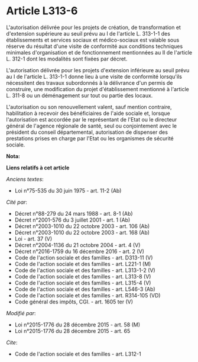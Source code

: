 # Article L313-6

L'autorisation délivrée pour les projets de création, de transformation et d'extension supérieure au seuil prévu au I de
l'article L. 313-1-1 des établissements et services sociaux et médico-sociaux est valable sous réserve du résultat d'une
visite de conformité aux conditions techniques minimales d'organisation et de fonctionnement mentionnées au II de l'article
L. 312-1 dont les modalités sont fixées par décret. 

L'autorisation délivrée pour les projets d'extension inférieure au seuil prévu au I de l'article L. 313-1-1 donne lieu à une
visite de conformité lorsqu'ils nécessitent des travaux subordonnés à la délivrance d'un permis de construire, une
modification du projet d'établissement mentionné à l'article L. 311-8 ou un déménagement sur tout ou partie des locaux.

L'autorisation ou son renouvellement valent, sauf mention contraire, habilitation à recevoir des bénéficiaires de l'aide
sociale et, lorsque l'autorisation est accordée par le représentant de l'Etat ou le directeur général de l'agence régionale
de santé, seul ou conjointement avec le président du conseil départemental, autorisation de dispenser des prestations prises
en charge par l'Etat ou les organismes de sécurité sociale.

**Nota:**



**Liens relatifs à cet article**

_Anciens textes_:

  - Loi n°75-535 du 30 juin 1975 - art. 11-2 (Ab)

_Cité par_:

  - Décret n°88-279 du 24 mars 1988 - art. 8-1 (Ab)
  - Décret n°2001-576 du 3 juillet 2001 - art. 1 (Ab)
  - Décret n°2003-1010 du 22 octobre 2003 - art. 106 (Ab)
  - Décret n°2003-1010 du 22 octobre 2003 - art. 168 (Ab)
  - Loi - art. 37 (V)
  - Décret n°2004-1136 du 21 octobre 2004 - art. 4 (V)
  - Décret n°2016-1759 du 16 décembre 2016 - art. 2 (V)
  - Code de l'action sociale et des familles - art. D313-11 (V)
  - Code de l'action sociale et des familles - art. L221-1 (M)
  - Code de l'action sociale et des familles - art. L313-1-2 (V)
  - Code de l'action sociale et des familles - art. L313-8 (V)
  - Code de l'action sociale et des familles - art. L315-4 (V)
  - Code de l'action sociale et des familles - art. L546-3 (Ab)
  - Code de l'action sociale et des familles - art. R314-105 (VD)
  - Code général des impôts, CGI. - art. 1605 ter (V)

_Modifié par_:

  - Loi n°2015-1776 du 28 décembre 2015 - art. 58 (M)
  - Loi n°2015-1776 du 28 décembre 2015 - art. 65

_Cite_:

  - Code de l'action sociale et des familles - art. L312-1
